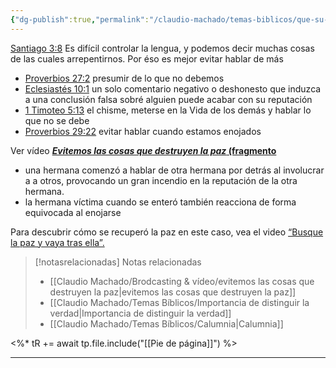 ```yaml
---
{"dg-publish":true,"permalink":"/claudio-machado/temas-biblicos/que-su-lengua-no-destruya-la-paz/","title":"Que su lengua no destruya la paz","tags":["Paz","Congregación","chisme"]}
---
```


[Santiago 3:8](https://wol.jw.org/es/wol/bc/r4/lp-s/202025090/7/0) Es difícil controlar la lengua, y podemos decir muchas cosas de las cuales arrepentirnos. Por éso es mejor evitar hablar de más 
- [Proverbios 27:2](https://wol.jw.org/es/wol/bc/r4/lp-s/202025090/8/0) presumir de lo que no debemos 
- [Eclesiastés 10:1](https://wol.jw.org/es/wol/bc/r4/lp-s/202025090/9/0) un solo comentario negativo o deshonesto que induzca a una conclusión falsa sobré alguien puede acabar con su reputación 
- [1 Timoteo 5:13](https://wol.jw.org/es/wol/bc/r4/lp-s/202025090/10/0) el chisme, meterse en la Vida de los demás y hablar lo que no se debe 
- [Proverbios 29:22](https://wol.jw.org/es/wol/b/r4/lp-s/nwtsty/20/29#v=20:29:22) evitar hablar cuando estamos enojados 

Ver vídeo [**_Evitemos las cosas que destruyen la paz_ (fragmento**](https://www.jw.org/finder?wtlocale=S&lank=pub-mwbv_202503_4_VIDEO)
- una hermana comenzó a hablar de otra hermana por detrás al involucrar a a otros, provocando un gran incendio en la reputación de la otra hermana.
- la hermana víctima cuando se enteró también reacciona de forma equivocada al enojarse 

Para descubrir cómo se recuperó la paz en este caso, vea el video [“Busque la paz y vaya tras ella”.](https://www.jw.org/finder?wtlocale=S&lank=pub-jwbcov22_15_VIDEO)

> [!notasrelacionadas] Notas relacionadas
> - [[Claudio Machado/Brodcasting & vídeo/evitemos las cosas que destruyen la paz\|evitemos las cosas que destruyen la paz]]
> - [[Claudio Machado/Temas Bíblicos/Importancia de distinguir la verdad\|Importancia de distinguir la verdad]]
> - [[Claudio Machado/Temas Bíblicos/Calumnia\|Calumnia]]

<%* tR += await tp.file.include("[[Pie de página]]") %>

---

